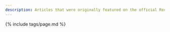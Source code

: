 ```yaml
---
description: Articles that were originally featured on the official Reclaim the Wild's website
---
```

{% include tags/page.md %}
 